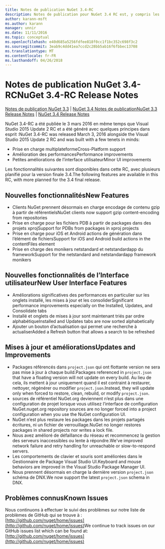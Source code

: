 ```yaml
---
title: Notes de publication NuGet 3.4-RC
description: Notes de publication pour NuGet 3.4 RC est, y compris les problèmes connus, les correctifs de bogues, les fonctionnalités ajoutées et dcr.
author: karann-msft
ms.author: karann
manager: unnir
ms.date: 11/11/2016
ms.topic: conceptual
ms.openlocfilehash: e40d685a5256fdfee818f0cc1f1bc352c698f3c2
ms.sourcegitcommit: 3eab9c4dd41ea7ccd2c28bb5ab16f6fbbec13708
ms.translationtype: MT
ms.contentlocale: fr-FR
ms.lasthandoff: 04/26/2018
---
```

# <a name="nuget-34-rc-release-notes"></a><span data-ttu-id="bea0e-103">Notes de publication NuGet 3.4-RC</span><span class="sxs-lookup"><span data-stu-id="bea0e-103">NuGet 3.4-RC Release Notes</span></span>

<span data-ttu-id="bea0e-104">[Notes de publication NuGet 3.3](../release-notes/nuget-3.3.md) | [NuGet 3.4 Notes de publication](../release-notes/nuget-3.4.md)</span><span class="sxs-lookup"><span data-stu-id="bea0e-104">[NuGet 3.3 Release Notes](../release-notes/nuget-3.3.md) | [NuGet 3.4 Release Notes](../release-notes/nuget-3.4.md)</span></span>

<span data-ttu-id="bea0e-105">NuGet 3.4-RC a été publiée le 3 mars 2016 en même temps que Visual Studio 2015 Update 2 RC et a été généré avec quelques principes dans esprit :</span><span class="sxs-lookup"><span data-stu-id="bea0e-105">NuGet 3.4-RC was released March 3, 2016 alongside the Visual Studio 2015 Update 2 RC and was built with a few tenets in minds:</span></span>

* <span data-ttu-id="bea0e-106">Prise en charge multiplateforme</span><span class="sxs-lookup"><span data-stu-id="bea0e-106">Cross-Platform support</span></span>
* <span data-ttu-id="bea0e-107">Amélioration des performances</span><span class="sxs-lookup"><span data-stu-id="bea0e-107">Performance improvements</span></span>
* <span data-ttu-id="bea0e-108">Petites améliorations de l’interface utilisateur</span><span class="sxs-lookup"><span data-stu-id="bea0e-108">Minor UI improvements</span></span>

<span data-ttu-id="bea0e-109">Les fonctionnalités suivantes sont disponibles dans cette RC, avec plusieurs planifié pour la version finale 3.4.</span><span class="sxs-lookup"><span data-stu-id="bea0e-109">The following features are available in this RC, with more planned for the 3.4 final release.</span></span>

## <a name="new-features"></a><span data-ttu-id="bea0e-110">Nouvelles fonctionnalités</span><span class="sxs-lookup"><span data-stu-id="bea0e-110">New Features</span></span>

* <span data-ttu-id="bea0e-111">Clients NuGet prennent désormais en charge encodage de contenu gzip à partir de référentiels</span><span class="sxs-lookup"><span data-stu-id="bea0e-111">NuGet clients now support gzip content-encoding from repositories</span></span>
* <span data-ttu-id="bea0e-112">Prise en charge pour les fichiers PDB à partir de packages dans des projets xproj</span><span class="sxs-lookup"><span data-stu-id="bea0e-112">Support for PDBs from packages in xproj projects</span></span>
* <span data-ttu-id="bea0e-113">Prise en charge pour iOS et Android actions de génération dans l’élément de fichiers</span><span class="sxs-lookup"><span data-stu-id="bea0e-113">Support for iOS and Android build actions in the contentFiles element</span></span>
* <span data-ttu-id="bea0e-114">Prise en charge des monikers netstandard et netstandardapp du framework</span><span class="sxs-lookup"><span data-stu-id="bea0e-114">Support for the netstandard and netstandardapp framework monikers</span></span>

## <a name="new-user-interface-features"></a><span data-ttu-id="bea0e-115">Nouvelles fonctionnalités de l’Interface utilisateur</span><span class="sxs-lookup"><span data-stu-id="bea0e-115">New User Interface Features</span></span>

* <span data-ttu-id="bea0e-116">Améliorations significatives des performances en particulier sur les onglets installé, les mises à jour et les consolider</span><span class="sxs-lookup"><span data-stu-id="bea0e-116">Significant performance improvements especially on the Installed, Updates, and Consolidate tabs</span></span>
* <span data-ttu-id="bea0e-117">Installé et onglets de mises à jour sont maintenant triés par ordre alphabétique</span><span class="sxs-lookup"><span data-stu-id="bea0e-117">Installed and Updates tabs are now sorted alphabetically</span></span>
* <span data-ttu-id="bea0e-118">Ajouter un bouton d’actualisation qui permet une recherche à actualiser</span><span class="sxs-lookup"><span data-stu-id="bea0e-118">Added a Refresh button that allows a search to be refreshed</span></span>

## <a name="updates-and-improvements"></a><span data-ttu-id="bea0e-119">Mises à jour et améliorations</span><span class="sxs-lookup"><span data-stu-id="bea0e-119">Updates and Improvements</span></span>

* <span data-ttu-id="bea0e-120">Packages référencés dans `project.json` qui ont flottante version ne sera pas mise à jour à chaque build.</span><span class="sxs-lookup"><span data-stu-id="bea0e-120">Packages referenced in `project.json` that have a floating version will not update on every build.</span></span> <span data-ttu-id="bea0e-121">Au lieu de cela, ils mettent à jour uniquement quand il est contraint à restaurer, nettoyer, régénérer ou modifier `project.json`.</span><span class="sxs-lookup"><span data-stu-id="bea0e-121">Instead, they will update only when forced to restore, clean, rebuild, or modify `project.json`.</span></span>
* <span data-ttu-id="bea0e-122">sources de référentiel NuGet.org deviennent n’est plus dans une configuration de projet lorsque vous utilisez l’interface de configuration NuGet.</span><span class="sxs-lookup"><span data-stu-id="bea0e-122">nuget.org repository sources are no longer forced into a project configuration when you use the NuGet configuration UI.</span></span>
* <span data-ttu-id="bea0e-123">NuGet n’est plus restaure les packages dans les projets partagés écritures, ni un fichier de verrouillage.</span><span class="sxs-lookup"><span data-stu-id="bea0e-123">NuGet no longer restores packages in shared projects nor writes a lock file.</span></span>
* <span data-ttu-id="bea0e-124">Nous avez amélioré de défaillance du réseau et recommencez la gestion des serveurs inaccessibles ou lente à répondre.</span><span class="sxs-lookup"><span data-stu-id="bea0e-124">We've improved network failure and retry handling for unreachable or slow-to-respond servers.</span></span>
* <span data-ttu-id="bea0e-125">Les comportements de clavier et souris sont améliorées dans le Gestionnaire de Package Visual Studio UI.</span><span class="sxs-lookup"><span data-stu-id="bea0e-125">Keyboard and mouse behaviors are improved in the Visual Studio Package Manager UI.</span></span>
* <span data-ttu-id="bea0e-126">Nous prennent désormais en charge la dernière version `project.json` schéma de DNX.</span><span class="sxs-lookup"><span data-stu-id="bea0e-126">We now support the latest `project.json` schema in DNX.</span></span>

## <a name="known-issues"></a><span data-ttu-id="bea0e-127">Problèmes connus</span><span class="sxs-lookup"><span data-stu-id="bea0e-127">Known Issues</span></span>

<span data-ttu-id="bea0e-128">Nous continuons à effectuer le suivi des problèmes sur notre liste de problèmes de GitHub qui se trouve à : [http://github.com/nuget/home/issues](http://github.com/nuget/home/issues)</span><span class="sxs-lookup"><span data-stu-id="bea0e-128">We continue to track issues on our GitHub issues list which can be found at: [http://github.com/nuget/home/issues](http://github.com/nuget/home/issues)</span></span>